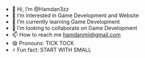 - 👋 Hi, I’m @Hamdan3zz
- 👀 I’m interested in Game Development and Website 
- 🌱 I’m currently learning Game Development 
- 💞️ I’m looking to collaborate on Game Development 
- 📫 How to reach me hamdanmji@gmail.com
- 😄 Pronouns: TICK TOCK 
- ⚡ Fun fact: START WITH SMALL 

<!---
Hamdan3zz/Hamdan3zz is a ✨ special ✨ repository because its `README.md` (this file) appears on your GitHub profile.
You can click the Preview link to take a look at your changes.
--->
